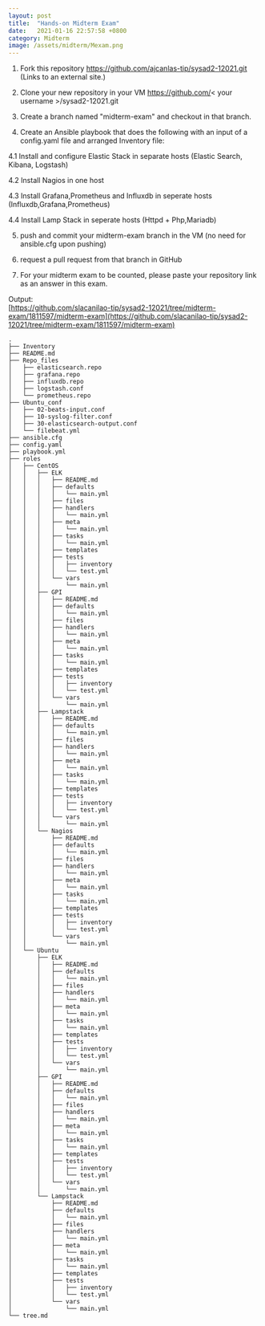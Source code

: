 ```yaml
---
layout: post
title:  "Hands-on Midterm Exam"
date:   2021-01-16 22:57:58 +0800
category: Midterm
image: /assets/midterm/Mexam.png
---
```

1. Fork this repository https://github.com/ajcanlas-tip/sysad2-12021.git (Links to an external site.)

2. Clone your new repository in your VM https://github.com/< your username >/sysad2-12021.git

3. Create a branch named "midterm-exam" and checkout in that branch. 

4. Create an Ansible playbook that does the following with an input of a config.yaml file and arranged Inventory file:

4.1 Install and configure Elastic Stack in separate  hosts (Elastic Search, Kibana, Logstash)

4.2 Install Nagios in one host

4.3 Install Grafana,Prometheus and Influxdb in seperate hosts (Influxdb,Grafana,Prometheus)

4.4 Install Lamp Stack in seperate hosts (Httpd + Php,Mariadb)

5. push and commit your midterm-exam branch in the VM (no need for ansible.cfg upon pushing)

6. request a pull request from that branch in GitHub

7. For your midterm exam to be counted, please paste your repository link as an answer in this exam.

Output:  
[https://github.com/slacanilao-tip/sysad2-12021/tree/midterm-exam/1811597/midterm-exam](https://github.com/slacanilao-tip/sysad2-12021/tree/midterm-exam/1811597/midterm-exam)  
```
.  
├── Inventory  
├── README.md  
├── Repo_files  
│   ├── elasticsearch.repo  
│   ├── grafana.repo  
│   ├── influxdb.repo  
│   ├── logstash.conf  
│   └── prometheus.repo  
├── Ubuntu_conf  
│   ├── 02-beats-input.conf  
│   ├── 10-syslog-filter.conf  
│   ├── 30-elasticsearch-output.conf  
│   └── filebeat.yml  
├── ansible.cfg  
├── config.yaml  
├── playbook.yml  
├── roles  
│   ├── CentOS  
│   │   ├── ELK  
│   │   │   ├── README.md  
│   │   │   ├── defaults  
│   │   │   │   └── main.yml  
│   │   │   ├── files  
│   │   │   ├── handlers  
│   │   │   │   └── main.yml  
│   │   │   ├── meta  
│   │   │   │   └── main.yml  
│   │   │   ├── tasks  
│   │   │   │   └── main.yml  
│   │   │   ├── templates  
│   │   │   ├── tests  
│   │   │   │   ├── inventory  
│   │   │   │   └── test.yml  
│   │   │   └── vars  
│   │   │       └── main.yml  
│   │   ├── GPI  
│   │   │   ├── README.md  
│   │   │   ├── defaults  
│   │   │   │   └── main.yml  
│   │   │   ├── files  
│   │   │   ├── handlers  
│   │   │   │   └── main.yml  
│   │   │   ├── meta  
│   │   │   │   └── main.yml  
│   │   │   ├── tasks  
│   │   │   │   └── main.yml  
│   │   │   ├── templates  
│   │   │   ├── tests  
│   │   │   │   ├── inventory  
│   │   │   │   └── test.yml  
│   │   │   └── vars  
│   │   │       └── main.yml  
│   │   ├── Lampstack  
│   │   │   ├── README.md  
│   │   │   ├── defaults  
│   │   │   │   └── main.yml  
│   │   │   ├── files  
│   │   │   ├── handlers  
│   │   │   │   └── main.yml  
│   │   │   ├── meta  
│   │   │   │   └── main.yml  
│   │   │   ├── tasks  
│   │   │   │   └── main.yml  
│   │   │   ├── templates  
│   │   │   ├── tests  
│   │   │   │   ├── inventory  
│   │   │   │   └── test.yml  
│   │   │   └── vars  
│   │   │       └── main.yml  
│   │   └── Nagios  
│   │       ├── README.md  
│   │       ├── defaults  
│   │       │   └── main.yml  
│   │       ├── files  
│   │       ├── handlers  
│   │       │   └── main.yml  
│   │       ├── meta  
│   │       │   └── main.yml  
│   │       ├── tasks  
│   │       │   └── main.yml  
│   │       ├── templates  
│   │       ├── tests  
│   │       │   ├── inventory  
│   │       │   └── test.yml  
│   │       └── vars  
│   │           └── main.yml  
│   └── Ubuntu  
│       ├── ELK  
│       │   ├── README.md  
│       │   ├── defaults  
│       │   │   └── main.yml  
│       │   ├── files  
│       │   ├── handlers  
│       │   │   └── main.yml  
│       │   ├── meta  
│       │   │   └── main.yml  
│       │   ├── tasks  
│       │   │   └── main.yml  
│       │   ├── templates  
│       │   ├── tests  
│       │   │   ├── inventory  
│       │   │   └── test.yml  
│       │   └── vars  
│       │       └── main.yml  
│       ├── GPI  
│       │   ├── README.md  
│       │   ├── defaults  
│       │   │   └── main.yml  
│       │   ├── files  
│       │   ├── handlers  
│       │   │   └── main.yml  
│       │   ├── meta  
│       │   │   └── main.yml  
│       │   ├── tasks  
│       │   │   └── main.yml  
│       │   ├── templates  
│       │   ├── tests  
│       │   │   ├── inventory  
│       │   │   └── test.yml  
│       │   └── vars  
│       │       └── main.yml  
│       └── Lampstack  
│           ├── README.md  
│           ├── defaults  
│           │   └── main.yml  
│           ├── files  
│           ├── handlers  
│           │   └── main.yml  
│           ├── meta  
│           │   └── main.yml  
│           ├── tasks  
│           │   └── main.yml  
│           ├── templates  
│           ├── tests  
│           │   ├── inventory  
│           │   └── test.yml  
│           └── vars  
│               └── main.yml  
└── tree.md   
```
